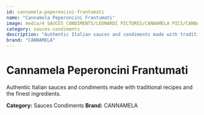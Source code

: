 ```yaml
---
id: cannamela-peperoncini-frantumati
name: "Cannamela Peperoncini Frantumati"
image: media/4 SAUCES CONDIMENTS/LEONARDI PICTURES/CANNAMELA PICS/CANNAMELA PEPERONCINI FRANTUMATI.png
category: sauces-condiments
description: "Authentic Italian sauces and condiments made with traditional recipes and the finest ingredients."
brand: "CANNAMELA"
---
```


# Cannamela Peperoncini Frantumati

Authentic Italian sauces and condiments made with traditional recipes and the finest ingredients.

**Category:** Sauces Condiments
**Brand:** CANNAMELA
